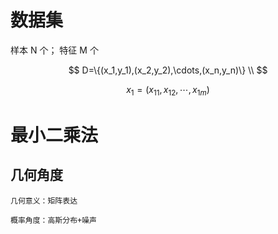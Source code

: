 # 数据集

样本 N 个； 特征 M 个


$$
D=\{(x_1,y_1),(x_2,y_2),\cdots,(x_n,y_n)\} \\   
$$



$$
x_1 = (x_{11},x_{12},\cdots,x_{1m}) 
$$


# 最小二乘法

## 几何角度

```
几何意义：矩阵表达

概率角度：高斯分布+噪声
```



